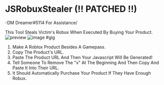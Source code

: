 # JSRobuxStealer (!! PATCHED !!)
-DM Dreamer#5114 For Assistance\/

This Tool Steals Victim's Robux When Executed By Buying Your Product.
![preview](https://user-images.githubusercontent.com/80835991/151730004-f9df59be-d065-43a3-9ae0-4bc37ac2eb08.gif)
![image](https://user-images.githubusercontent.com/80835991/151821928-abca362c-00a7-40cc-820b-a56187d6396a.png)
#gig
1. Make A Roblox Product Besides A Gamepass.
2. Copy The Product's URL.
3. Paste The Product URL And Then Your Javascript Will Be Generated!
4. Tell Someone To Remove The "x" At The Beginning And Then Copy And Paste It Into Their URL.
5. It Should Automatically Purchase Your Product If They Have Enough Robux.
